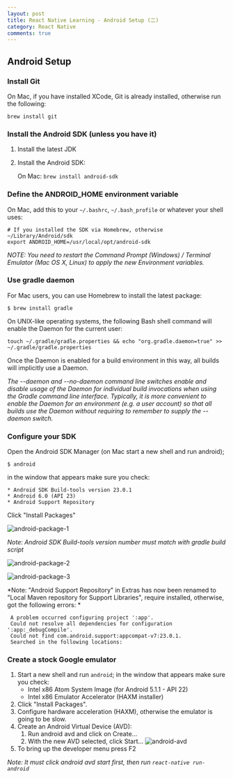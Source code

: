 ```yaml
---
layout: post
title: React Native Learning - Android Setup (二)
category: React Native
comments: true
---
```


## Android Setup

### Install Git

On Mac, if you have installed XCode, Git is already installed, otherwise run the following:

```
brew install git 
```
### Install the Android SDK (unless you have it) 

1. Install the latest JDK
2. Install the Android SDK:

    On Mac:  `brew install android-sdk`
    
### Define the ANDROID_HOME environment variable 

On Mac, add this to your `~/.bashrc`, `~/.bash_profile` or whatever your shell uses:

```
# If you installed the SDK via Homebrew, otherwise ~/Library/Android/sdk
export ANDROID_HOME=/usr/local/opt/android-sdk
```
*NOTE: You need to restart the Command Prompt (Windows) / Terminal Emulator (Mac OS X, Linux) to apply the new Environment variables.*

### Use gradle daemon

For Mac users, you can use Homebrew to install the latest package:

```
$ brew install gradle
```

On UNIX-like operating systems, the following Bash shell command will enable the Daemon for the current user:

```
touch ~/.gradle/gradle.properties && echo "org.gradle.daemon=true" >> ~/.gradle/gradle.properties
```
Once the Daemon is enabled for a build environment in this way, all builds will implicitly use a Daemon.

*The --daemon and --no-daemon command line switches enable and disable usage of the Daemon for individual build invocations when using the Gradle command line interface. Typically, it is more convenient to enable the Daemon for an environment (e.g. a user account) so that all builds use the Daemon without requiring to remember to supply the --daemon switch.*

### Configure your SDK

Open the Android SDK Manager (on Mac start a new shell and run android); 

```
$ android
```

in the window that appears make sure you check:

    * Android SDK Build-tools version 23.0.1
    * Android 6.0 (API 23)
    * Android Support Repository
    
Click "Install Packages"

![android-package-1](http://gr-rui.github.io/blog/images/docs/android-package-1.png)

*Note: Android SDK Build-tools version number must match with gradle build script*

![android-package-2](http://gr-rui.github.io/blog/images/docs/android-package-2.png)

![android-package-3](http://gr-rui.github.io/blog/images/docs/android-package-3.png)

*Note: "Android Support Repository" in Extras has now been renamed to "Local Maven repository for Support Libraries", require installed, otherwise, got the following errors: *

```
 A problem occurred configuring project ':app'.
 Could not resolve all dependencies for configuration ':app:_debugCompile'.
 Could not find com.android.support:appcompat-v7:23.0.1.
 Searched in the following locations:
```

### Create a stock Google emulator 

1. Start a new shell and run `android`; in the window that appears make sure you check:
    * Intel x86 Atom System Image (for Android 5.1.1 - API 22)
    * Intel x86 Emulator Accelerator (HAXM installer)
2. Click "Install Packages".
3. Configure hardware acceleration (HAXM), otherwise the emulator is going to be slow.
4. Create an Android Virtual Device (AVD):
   1. Run android avd and click on Create... 
   2. With the new AVD selected, click Start...
   ![android-avd](http://gr-rui.github.io/blog/images/docs/android-avd.png)
5. To bring up the developer menu press F2 

*Note: It must click android avd start first, then run `react-native run-android`*




